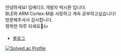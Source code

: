 안녕하세요! 임베디드 개발자 박시환 입니다.   
BLE와 ARM Cortex-M을 사랑하고 계속 공부하고싶습니다!   
방문해주셔서 감사합니다.   
행복한 하루 되세요👏👍
- [블로그](https://velog.io/@psh4204)

[![Solved.ac Profile](http://mazassumnida.wtf/api/v2/generate_badge?boj=sihwan2222)](https://solved.ac/sihwan2222/)
